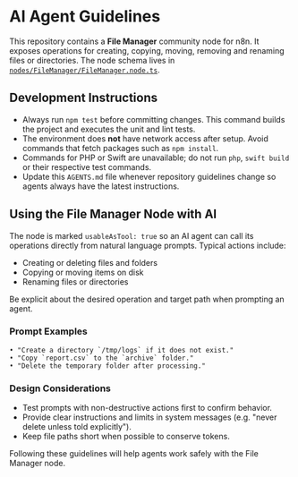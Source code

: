 # AI Agent Guidelines

This repository contains a **File Manager** community node for n8n. It exposes operations for creating, copying, moving, removing and renaming files or directories. The node schema lives in [`nodes/FileManager/FileManager.node.ts`](nodes/FileManager/FileManager.node.ts).

## Development Instructions

- Always run `npm test` before committing changes. This command builds the project and executes the unit and lint tests.
- The environment does **not** have network access after setup. Avoid commands that fetch packages such as `npm install`.
- Commands for PHP or Swift are unavailable; do not run `php`, `swift build` or their respective test commands.
- Update this `AGENTS.md` file whenever repository guidelines change so agents always have the latest instructions.

## Using the File Manager Node with AI

The node is marked `usableAsTool: true` so an AI agent can call its operations directly from natural language prompts. Typical actions include:

- Creating or deleting files and folders
- Copying or moving items on disk
- Renaming files or directories

Be explicit about the desired operation and target path when prompting an agent.

### Prompt Examples

```
• "Create a directory `/tmp/logs` if it does not exist."
• "Copy `report.csv` to the `archive` folder."
• "Delete the temporary folder after processing." 
```

### Design Considerations

- Test prompts with non-destructive actions first to confirm behavior.
- Provide clear instructions and limits in system messages (e.g. "never delete unless told explicitly").
- Keep file paths short when possible to conserve tokens.

Following these guidelines will help agents work safely with the File Manager node.
